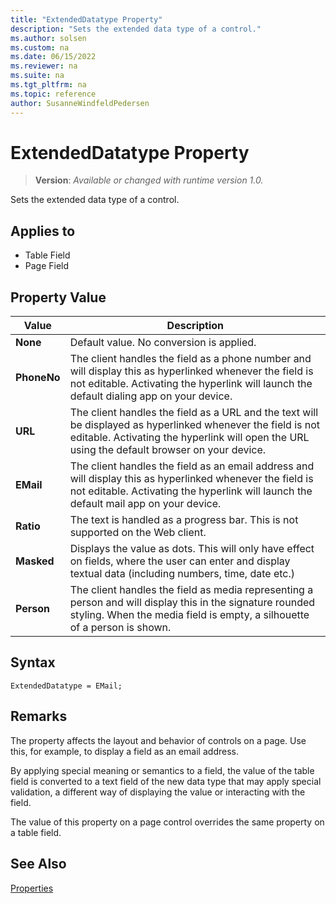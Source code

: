```yaml
---
title: "ExtendedDatatype Property"
description: "Sets the extended data type of a control."
ms.author: solsen
ms.custom: na
ms.date: 06/15/2022
ms.reviewer: na
ms.suite: na
ms.tgt_pltfrm: na
ms.topic: reference
author: SusanneWindfeldPedersen
---
```

[//]: # (START>DO_NOT_EDIT)
[//]: # (IMPORTANT:Do not edit any of the content between here and the END>DO_NOT_EDIT.)
[//]: # (Any modifications should be made in the .xml files in the ModernDev repo.)
# ExtendedDatatype Property
> **Version**: _Available or changed with runtime version 1.0._

Sets the extended data type of a control.

## Applies to
-   Table Field
-   Page Field

## Property Value

|Value|Description|
|-----------|---------------------------------------|
|**None**|Default value. No conversion is applied.|
|**PhoneNo**|The client handles the field as a phone number and will display this as hyperlinked whenever the field is not editable. Activating the hyperlink will launch the default dialing app on your device.|
|**URL**|The client handles the field as a URL and the text will be displayed as hyperlinked whenever the field is not editable. Activating the hyperlink will open the URL using the default browser on your device.|
|**EMail**|The client handles the field as an email address and will display this as hyperlinked whenever the field is not editable. Activating the hyperlink will launch the default mail app on your device.|
|**Ratio**|The text is handled as a progress bar. This is not supported on the Web client.|
|**Masked**|Displays the value as dots. This will only have effect on fields, where the user can enter and display textual data (including numbers, time, date etc.)|
|**Person**|The client handles the field as media representing a person and will display this in the signature rounded styling. When the media field is empty, a silhouette of a person is shown.|

[//]: # (IMPORTANT: END>DO_NOT_EDIT)


## Syntax

```AL
ExtendedDatatype = EMail;
```
 
## Remarks

The property affects the layout and behavior of controls on a page. Use this, for example, to display a field as an email address.

By applying special meaning or semantics to a field, the value of the table field is converted to a text field of the new data type that may apply special validation, a different way of displaying the value or interacting with the field.

The value of this property on a page control overrides the same property on a table field.

## See Also

[Properties](devenv-properties.md)